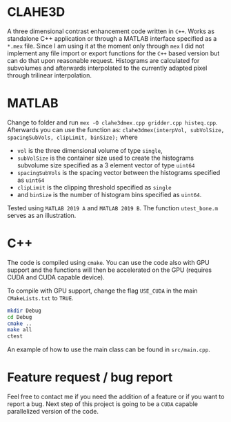 # CLAHE3D

A three dimensional contrast enhancement code written in `C++`. Works as standalone C++ application or through a MATLAB interface specified as a `*.mex` file. Since I am using it at the moment only through `mex` I did not implement any file import or export functions for the `C++` based version but can do that upon reasonable request. Histograms are calculated for subvolumes and afterwards interpolated to the currently adapted pixel through trilinear interpolation.

# MATLAB
Change to folder and run `mex -O clahe3dmex.cpp gridder.cpp histeq.cpp`. Afterwards you can use the function as:
`clahe3dmex(interpVol, subVolSize, spacingSubVols, clipLimit, binSize);`
where 

*  `vol` is the three dimensional volume of type `single`,
*  `subVolSize` is the container size used to create the histograms subvolume size specified as a 3 element vector of type `uint64`
*  `spacingSubVols` is the spacing vector between the histograms specified as `uint64`
*  `clipLimit` is the clipping threshold specified as `single`
*  and `binSize` is the number of histogram bins specified as `uint64`. 

Tested using `MATLAB 2019 A` and `MATLAB 2019 B`. The function `utest_bone.m` serves as an illustration.

# C++

The code is compiled using `cmake`. You can use the code also with GPU support and the functions will then be accelerated on the GPU (requires CUDA and CUDA capable device).

To compile with GPU support, change the flag `USE_CUDA` in the main `CMakeLists.txt` to `TRUE`.

```bash
mkdir Debug
cd Debug 
cmake ..
make all
ctest
```

An example of how to use the main class can be found in `src/main.cpp`.

# Feature request / bug report

Feel free to contact me if you need the addition of a feature or if you want to report a bug. Next step of this project is going to be a `CUDA` capable parallelized version of the code.
